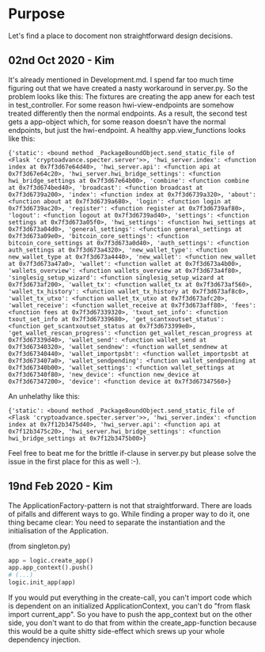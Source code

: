 # Purpose
Let's find a place to docoment non straightforward design decisions.

## 02nd Oct 2020 - Kim
It's already mentioned in Development.md. I spend far too much time figuring out that we have created a nasty workaround in server.py.
So the problem looks like this: The fixtures are creating the app anew for each test in test_controller. For some reason hwi-view-endpoints are somehow treated differently then the normal endpoints. As a result, the second test gets a app-object which, for some reason doesn't have the normal endpoints, but just the hwi-endpoint. A healthy app.view_functions looks like this:

```
{'static': <bound method _PackageBoundObject.send_static_file of <Flask 'cryptoadvance.specter.server'>>, 'hwi_server.index': <function index at 0x7f3d67e64d40>, 'hwi_server.api': <function api at 0x7f3d67e64c20>, 'hwi_server.hwi_bridge_settings': <function hwi_bridge_settings at 0x7f3d67e64b00>, 'combine': <function combine at 0x7f3d674bed40>, 'broadcast': <function broadcast at 0x7f3d6739a200>, 'index': <function index at 0x7f3d6739a320>, 'about': <function about at 0x7f3d6739a680>, 'login': <function login at 0x7f3d6739ac20>, 'register': <function register at 0x7f3d6739af80>, 'logout': <function logout at 0x7f3d6739ad40>, 'settings': <function settings at 0x7f3d673a05f0>, 'hwi_settings': <function hwi_settings at 0x7f3d673a04d0>, 'general_settings': <function general_settings at 0x7f3d673a09e0>, 'bitcoin_core_settings': <function bitcoin_core_settings at 0x7f3d673a0d40>, 'auth_settings': <function auth_settings at 0x7f3d673a4320>, 'new_wallet_type': <function new_wallet_type at 0x7f3d673a4440>, 'new_wallet': <function new_wallet at 0x7f3d673a47a0>, 'wallet': <function wallet at 0x7f3d673a4b00>, 'wallets_overview': <function wallets_overview at 0x7f3d673a4f80>, 'singlesig_setup_wizard': <function singlesig_setup_wizard at 0x7f3d673af200>, 'wallet_tx': <function wallet_tx at 0x7f3d673af560>, 'wallet_tx_history': <function wallet_tx_history at 0x7f3d673af8c0>, 'wallet_tx_utxo': <function wallet_tx_utxo at 0x7f3d673afc20>, 'wallet_receive': <function wallet_receive at 0x7f3d673aff80>, 'fees': <function fees at 0x7f3d67339320>, 'txout_set_info': <function txout_set_info at 0x7f3d67339680>, 'get_scantxoutset_status': <function get_scantxoutset_status at 0x7f3d673399e0>, 'get_wallet_rescan_progress': <function get_wallet_rescan_progress at 0x7f3d67339d40>, 'wallet_send': <function wallet_send at 0x7f3d67340320>, 'wallet_sendnew': <function wallet_sendnew at 0x7f3d67340440>, 'wallet_importpsbt': <function wallet_importpsbt at 0x7f3d673407a0>, 'wallet_sendpending': <function wallet_sendpending at 0x7f3d67340b00>, 'wallet_settings': <function wallet_settings at 0x7f3d67340f80>, 'new_device': <function new_device at 0x7f3d67347200>, 'device': <function device at 0x7f3d67347560>}
```

An unhelathy like this:

```
{'static': <bound method _PackageBoundObject.send_static_file of <Flask 'cryptoadvance.specter.server'>>, 'hwi_server.index': <function index at 0x7f12b3475d40>, 'hwi_server.api': <function api at 0x7f12b3475c20>, 'hwi_server.hwi_bridge_settings': <function hwi_bridge_settings at 0x7f12b3475b00>}
```

Feel free to beat me for the brittle if-clause in server.py but please solve the issue in the first place for this as well :-).

## 19nd Feb 2020 - Kim
The ApplicationFactory-pattern is not that straightforward. There are loads of pifalls and different ways to go. While finding a proper way to do it, one thing became clear: You need to separate the instantiation and the initialisation of the Application.

(from singleton.py)

```python __main__.py
app = logic.create_app()
app.app_context().push()
# (...)
logic.init_app(app)
```
If you would put everything in the create-call, you can't import code which is dependent on an initialized ApplicationContext, you can't do "from flask import current_app". So you have to push the app_context but on the other side, you don't want to do that from within the create_app-function because this would be a quite shitty side-effect which srews up your whole dependency injection.